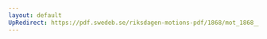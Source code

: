 ```yaml
---
layout: default
UpRedirect: https://pdf.swedeb.se/riksdagen-motions-pdf/1868/mot_1868__ak__00265/mot_1868__ak__00265_002.pdf
---
```

